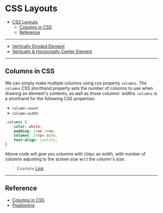 # CSS Layouts

- [CSS Layouts](#css-layouts)
  - [Columns in CSS](#columns-in-css)
  - [Reference](#reference)

---

- [Vertically Divided Element](https://aasisodiya.github.io/WebProjects/Notes/note-css-layout/note-vertically-divided-element/)
- [Vertically & Horizontally Center Element](https://aasisodiya.github.io/WebProjects/Notes/note-css-layout/note-vertically-center-element/)

---

## Columns in CSS

We can simply make multiple columns using css property `columns`. The `columns` CSS shorthand property sets the number of columns to use when drawing an element's contents, as well as those columns' widths. `columns` is a shorthand for the following CSS properties:

- `column-count`
- `column-width`

```css
.columns {
    color: white;
    padding: 2rem 1rem;
    columns: 250px auto;
    text-align: justify;
}
```

Above code will give you columns with `250px` as width, with number of columns adjusting to the screen size w.r.t the column's size.

> Example [Link](./note-columns/)

---

## Reference

- [Columns in CSS](https://developer.mozilla.org/en-US/docs/Web/CSS/columns)
- [Positioning](https://thoughtbot.com/blog/positioning)

